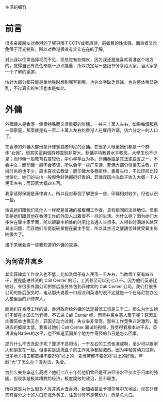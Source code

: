 生活的细节

# 前言 #

很多亲戚朋友对香港的了解只限于CCTV或者旅游。前者目的性太强，而后者又难免限于浮光掠影，所以对香港很难有实实在在的了解。

对此我以往常选择视而不见，但总觉有些愧疚，因为我还是挺喜欢香港这个地方的，觉得自己有责任奉献一点点能量，所以决定写一些细节分享给大家，当大家多一个了解的渠道。

估计大部分都只能是坐地铁时想到哪写到哪，也许文字缺乏修饰，也许整体稍显杂乱，不过真实的生活也本是如此。

# 外傭 #

外國傭人是香港一個很特殊而又很重要的群體。一共三十萬人左右，如果每個服務一個家庭，那麼就是有一百二十萬人左右的香港人在雇用外傭，佔六分之一的人口了。

在香港的外傭大部份是菲律賓或者印尼的女傭。在很多人眼里她们都是一个群体“女佣”，但其实這兩個群體差別非常大。菲傭平均教育水平較高，大學生也不少見；而印傭一般教育程度较低，中小学毕业为多。菲佣英語是其法定語言之一，不会中文；而印傭一般不会英语，所以会学一些广东话。菲佣大部分信奉天主教，打扮时尚的也不少，周末喜欢去教堂；而印傭大多穆斯林，裹着头巾，不过印尼比较世俗化，她们的头巾一般颜色鲜艳都挺好看的。菲律宾国内洗盘子收入大概一千人民币左右；而印尼大概四五百。

我家请得保姆是菲律宾人，所以我对菲佣了解更多一些，印傭相对较少，但也认识一些。

按说她们跟我们其他人一样都是普通的被雇佣工作者，具有相同的法律地位。但事实是她们跟其他在香港工作的外国人过着很不一样的生活。为什么呢？因为她们大多住在雇主家里面，所以跟雇主相处的时间比普通人长很多。人相处时间越长越容易出问题，而且她们毕竟饭碗掌握在雇主手里，所以其生活之酸甜苦辣就受雇主影响很大了。

接下来我会讲一些我知道的外傭的故事。

## 为何背井离乡 ##

其实菲律宾工作收入也不低，比如洗盘子有人民币一千左右，当教师工资有四五千，要是能进外资的 Call Center 的话，工资甚至可以到七八千。因为他们英语比较好，有很多外国公司把售后服务外包到菲律宾的 Call Center 公司。我们打很多公司的售后服务时，电话那头说着一口超流利英语的说不定就是一个在马尼拉办公大楼里面的菲律宾人。

而她们在香港工作的话，香港政府给外傭的法定最低工资是三千二。那么为什么她们不留在本国去当老师，不去进 Call Center 呢，而背井离乡寄人篱下呢？原因其实很简单也很无奈，菲国劳动力过剩，失业率非常高。那些工作竞争非常激烈，能进去的概率太低。我看过她们 Call Center 面试的视频，我觉得我根本进不去，英语没有Native的水平，也不知道英国某个地方性奇怪的节日是怎么回事。

那为什么不去洗盘子呢？要求不高的话，一千左右的工资也凑或啊，至少可以跟家人和朋友在一起。但事实是连洗盘子的工作竞争都超激烈。因为年轻劳动力过剩，很多地方招工都直接不要25岁以上的，麦当劳都不要20岁以上的好像。年龄“大”了怎么办？没办法，失业。

为什么失业率这么高呢？他们七八十年代他们曾经是亚洲经济水平仅次于日本的强国。但现状是极其糟糕的经济，极度腐败的政治，民不聊生。

所以这是为什么很多人背井离乡去香港，新加坡甚至卡塔尔等中东地区。现在菲律宾有百分之十的人口在海外务工，注意分母不是劳动力，而是总人口。
